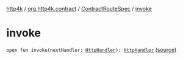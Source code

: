 [http4k](../../index.md) / [org.http4k.contract](../index.md) / [ContractRouteSpec](index.md) / [invoke](./invoke.md)

# invoke

`open fun invoke(nextHandler: `[`HttpHandler`](../../org.http4k.core/-http-handler.md)`): `[`HttpHandler`](../../org.http4k.core/-http-handler.md) [(source)](https://github.com/http4k/http4k/blob/master/http4k-contract/src/main/kotlin/org/http4k/contract/routeSpec.kt#L18)